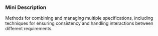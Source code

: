 ### Mini Description

Methods for combining and managing multiple specifications, including techniques for ensuring consistency and handling interactions between different requirements.
